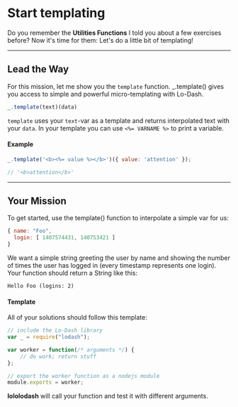 # Start templating #
Do you remember the **Utilities Functions** I told you about a few
exercises before? Now it's time for them:
Let's do a little bit of templating!
* * *
## Lead the Way ##
For this mission, let me show you the `template` function.
_.template() gives you access to simple and powerful micro-templating
with Lo-Dash.

```js
_.template(text)(data)
```
`template` uses your `text`-var as a template and returns interpolated
text with your `data`.
In your template you can use `<%= VARNAME %>` to print a variable.

#### Example ####
```js
_.template('<b><%= value %></b>')({ value: 'attention' });

// '<b>attention</b>'

```
* * *
## Your Mission ##
To get started, use the template() function to interpolate
a simple var for us:

```js
{ name: "Foo",
  login: [ 1407574431, 140753421 ]
}
```
We want a simple string greeting the user by name and showing the
number of times the user has logged in (every timestamp represents
one login). Your function should return a String like this:

```
Hello Foo (logins: 2)
```

#### Template ####
All of your solutions should follow this template:
```js
// include the Lo-Dash library
var _ = require("lodash");

var worker = function(/* arguments */) {
    // do work; return stuff
};

// export the worker function as a nodejs module
module.exports = worker;
```
**lololodash** will call your function and test it with different arguments.
